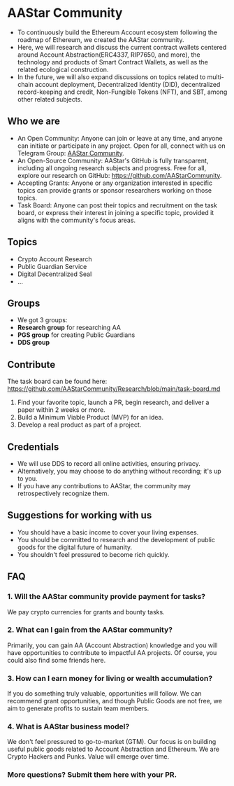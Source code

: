 # AAStar Community

- To continuously build the Ethereum Account ecosystem following the roadmap of Ethereum, we created the AAStar community.
- Here, we will research and discuss the current contract wallets centered around Account Abstraction(ERC4337, RIP7650, and more), the technology and products of Smart Contract Wallets, as well as the related ecological construction.
- In the future, we will also expand discussions on topics related to multi-chain account deployment, Decentralized Identity (DID), decentralized record-keeping and credit, Non-Fungible Tokens (NFT), and SBT, among other related subjects.


## Who we are

- An Open Community: Anyone can join or leave at any time, and anyone can initiate or participate in any project. Open for all, connect with us on Telegram Group: [AAStar Community](https://t.me/Account_Abstraction_Community/1).
- An Open-Source Community: AAStar's GitHub is fully transparent, including all ongoing research subjects and progress. Free for all, explore our research on GitHub: <https://github.com/AAStarCommunity>.
- Accepting Grants: Anyone or any organization interested in specific topics can provide grants or sponsor researchers working on those topics.
- Task Board: Anyone can post their topics and recruitment on the task board, or express their interest in joining a specific topic, provided it aligns with the community's focus areas.

## Topics

+ Crypto Account Research
+ Public Guardian Service
+ Digital Decentralized Seal
+ ...

## Groups

+ We got 3 groups:
+ **Research group** for researching AA
+ **PGS group** for creating Public Guardians
+ **DDS group**

## Contribute

The task board can be found here: <https://github.com/AAStarCommunity/Research/blob/main/task-board.md>

1. Find your favorite topic, launch a PR, begin research, and deliver a paper within 2 weeks or more.
2. Build a Minimum Viable Product (MVP) for an idea.
3. Develop a real product as part of a project.

## Credentials

- We will use DDS to record all online activities, ensuring privacy.
- Alternatively, you may choose to do anything without recording; it's up to you.
- If you have any contributions to AAStar, the community may retrospectively recognize them.

## Suggestions for working with us

- You should have a basic income to cover your living expenses.
- You should be committed to research and the development of public goods for the digital future of humanity.
- You shouldn't feel pressured to become rich quickly.

## FAQ

### 1. Will the AAStar community provide payment for tasks?

We pay crypto currencies for grants and bounty tasks.

### 2. What can I gain from the AAStar community?

Primarily, you can gain AA (Account Abstraction) knowledge and you will have opportunities to contribute to impactful AA projects. Of course, you could also find some friends here.

### 3. How can I earn money for living or wealth accumulation?

If you do something truly valuable, opportunities will follow. We can recommend grant opportunities, and though Public Goods are not free, we aim to generate profits to sustain team members.

### 4. What is AAStar business model?

We don't feel pressured to go-to-market (GTM). Our focus is on building useful public goods related to Account Abstraction and Ethereum. We are Crypto Hackers and Punks. Value will emerge over time.

### More questions? Submit them here with your PR.
